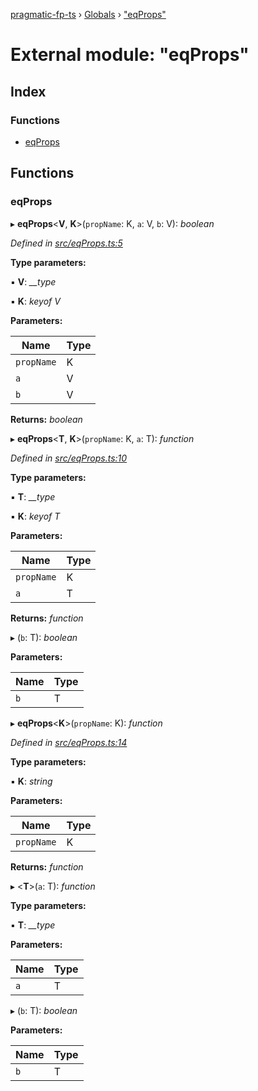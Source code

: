 [pragmatic-fp-ts](../README.md) › [Globals](../globals.md) › ["eqProps"](_eqprops_.md)

# External module: "eqProps"

## Index

### Functions

* [eqProps](_eqprops_.md#eqprops)

## Functions

###  eqProps

▸ **eqProps**<**V**, **K**>(`propName`: K, `a`: V, `b`: V): *boolean*

*Defined in [src/eqProps.ts:5](https://github.com/hermann-p/pragmatic-fp-ts/blob/a1a02fb/src/eqProps.ts#L5)*

**Type parameters:**

▪ **V**: *__type*

▪ **K**: *keyof V*

**Parameters:**

Name | Type |
------ | ------ |
`propName` | K |
`a` | V |
`b` | V |

**Returns:** *boolean*

▸ **eqProps**<**T**, **K**>(`propName`: K, `a`: T): *function*

*Defined in [src/eqProps.ts:10](https://github.com/hermann-p/pragmatic-fp-ts/blob/a1a02fb/src/eqProps.ts#L10)*

**Type parameters:**

▪ **T**: *__type*

▪ **K**: *keyof T*

**Parameters:**

Name | Type |
------ | ------ |
`propName` | K |
`a` | T |

**Returns:** *function*

▸ (`b`: T): *boolean*

**Parameters:**

Name | Type |
------ | ------ |
`b` | T |

▸ **eqProps**<**K**>(`propName`: K): *function*

*Defined in [src/eqProps.ts:14](https://github.com/hermann-p/pragmatic-fp-ts/blob/a1a02fb/src/eqProps.ts#L14)*

**Type parameters:**

▪ **K**: *string*

**Parameters:**

Name | Type |
------ | ------ |
`propName` | K |

**Returns:** *function*

▸ <**T**>(`a`: T): *function*

**Type parameters:**

▪ **T**: *__type*

**Parameters:**

Name | Type |
------ | ------ |
`a` | T |

▸ (`b`: T): *boolean*

**Parameters:**

Name | Type |
------ | ------ |
`b` | T |
